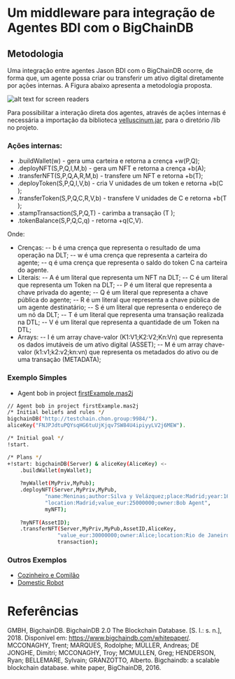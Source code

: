 # Um middleware para integração de Agentes BDI com o BigChainDB
## Metodologia
Uma integração entre agentes Jason BDI com o BigChainDB ocorre, de forma que, um agente possa criar ou transferir um ativo digital diretamente por ações internas. A Figura abaixo apresenta a metodologia proposta.

![alt text for screen readers](https://raw.githubusercontent.com/nilsonmori/velluscinum/master/paper/schema.png "shema.png")

Para possibilitar a interação direta dos agentes, através de ações internas é necessária a importação da biblioteca [velluscinum.jar](https://sourceforge.net/p/chonos/velluscinum/ci/master/tree/velluscinum-project/out/velluscinum.jar?format=raw), para o diretório /lib no projeto.

### Ações internas:
- .buildWallet(w) - gera uma carteira e retorna a crença +w(P,Q);
- .deployNFT(S,P,Q,I,M,b) - gera um NFT e retorna a crença +b(A);
- .transferNFT(S,P,Q,A,R,M,b) - transfere um NFT e retorna +b(T);
- .deployToken(S,P,Q,I,V,b) - cria V unidades de um token e retorna +b(C );
- .transferToken(S,P,Q,C,R,V,b) - transfere V unidades de C e retorna +b(T );
- .stampTransaction(S,P,Q,T) - carimba a transação (T );
- .tokenBalance(S,P,Q,C,q) - retorna +q(C,V).

Onde:
- Crenças:
-- b é uma crença que representa o resultado de uma operação na DLT;
-- w é uma crença que representa a carteira do agente;
-- q é uma crença que representa o saldo do token C na carteira do agente.
- Literais:
-- A é um literal que representa um NFT na DLT;
-- C é um literal que representa um Token na DLT;
-- P é um literal que representa a chave privada do agente;
-- Q é um literal que representa a chave pública do agente;
-- R é um literal que representa a chave pública de um agente destinatário;
-- S é um literal que representa o endereço de um nó da DLT;
-- T é um literal que representa uma transação realizada na DTL;
-- V é um literal que representa a quantidade de um Token na DTL;
- Arrays:
-- I é um array chave-valor (K1:V1;K2:V2;Kn:Vn) que representa os dados imutáveis de um ativo digital (ASSET);
-- M é um array chave-valor (k1:v1;k2:v2;kn:vn) que representa os metadados do ativo ou de uma transação (METADATA);


### Exemplo Simples
* Agent bob in project [firstExample.mas2j](https://sourceforge.net/p/chonos/velluscinum/ci/master/tree/examples/01-firstExample/)

```sh
// Agent bob in project firstExample.mas2j
/* Initial beliefs and rules */
bigchainDB("http://testchain.chon.group:9984/").
aliceKey("FNJPJdtuPQYsqHG6tuUjKjqv7SW84U4ipiyyLV2j6MEW").

/* Initial goal */
!start. 

/* Plans */
+!start: bigchainDB(Server) & aliceKey(AliceKey) <-
	.buildWallet(myWallet);
	
	?myWallet(MyPriv,MyPub);
	.deployNFT(Server,MyPriv,MyPub,
			"name:Meninas;author:Silva y Velázquez;place:Madrid;year:1656",
			"location:Madrid;value_eur:25000000;owner:Bob Agent",
			myNFT);	
			
	?myNFT(AssetID);
	.transferNFT(Server,MyPriv,MyPub,AssetID,AliceKey,
				"value_eur:30000000;owner:Alice;location:Rio de Janeiro",
				transaction);
```

### Outros Exemplos
* [Cozinheiro e Comilão](https://sourceforge.net/p/chonos/velluscinum/ci/master/tree/examples/02-cozinheiroEcomilao/)
* [Domestic Robot](https://sourceforge.net/p/chonos/velluscinum/ci/master/tree/examples/03-domestic-robot/)

# Referências
GMBH, BigchainDB. BigchainDB 2.0 The Blockchain Database. [S. l.: s. n.], 2018. Disponível em: https://www.bigchaindb.com/whitepaper/.
MCCONAGHY, Trent; MARQUES, Rodolphe; MÜLLER, Andreas; DE JONGHE, Dimitri; MCCONAGHY, Troy; MCMULLEN, Greg; HENDERSON, Ryan; BELLEMARE, Sylvain; GRANZOTTO, Alberto. Bigchaindb: a scalable blockchain database. white paper, BigChainDB, 2016.
